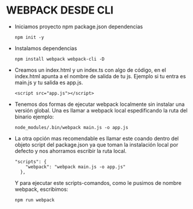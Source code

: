 
# WEBPACK DESDE CLI

- Iniciamos proyecto npm package.json dependencias
    ``` 
    npm init -y
    ```
- Instalamos dependencias
    ``` 
    npm install webpack webpack-cli -D
    ```
- Creamos un index.html y un index.ts con algo de código, en el index.html apunta
a el nombre de salida de tu js. Ejemplo si tu entra es main.js y tu salida es app.js.

    ``` 
    <script src="app.js"></script>
    ```
- Tenemos dos formas de ejecutar webpack localmente sin instalar una versión global.
Una es llamar a webpack local espedificando la ruta del binario ejemplo:
    ``` 
    node_modules/.bin/webpack main.js -o app.js 
    ```

* La otra opción mas recomendable es llamar este coando dentro del objeto script del package.json 
ya que toman la instalación local por defecto y nos ahorramos escribir la ruta local.

    ``` 
    "scripts": {
        "webpack": "webpack main.js -o app.js"
      },
    ```
    Y para ejecutar este scripts-comandos, como le pusimos de nombre webpack, escribimos:
    
    ``` 
    npm run webpack
    ```
